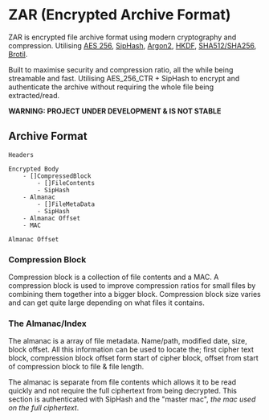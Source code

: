 # ZAR (Encrypted Archive Format)

ZAR is encrypted file archive format using modern cryptography and compression.
Utilising [AES 256](https://en.wikipedia.org/wiki/Advanced_Encryption_Standard), [SipHash](https://en.wikipedia.org/wiki/SipHash), [Argon2](https://en.wikipedia.org/wiki/Argon2), [HKDF](https://en.wikipedia.org/wiki/HKDF), [SHA512/SHA256](https://en.wikipedia.org/wiki/SHA-2), [Brotil](https://en.wikipedia.org/wiki/Brotli).

Built to maximise security and compression ratio, all the while being streamable and fast. Utilising AES_256_CTR + SipHash to encrypt and authenticate the archive without requiring the whole file being extracted/read.

**WARNING: PROJECT UNDER DEVELOPMENT & IS NOT STABLE**

## Archive Format

```
Headers
```

```
Encrypted Body
    - []CompressedBlock
        - []FileContents
        - SipHash
    - Almanac
        - []FileMetaData
        - SipHash
    - Almanac Offset
    - MAC
```

```
Almanac Offset
```

### Compression Block

Compression block is a collection of file contents and a MAC. A compression block is used to improve compression ratios for small files by combining them together into a bigger block. Compression block size varies and can get quite large depending on what files it contains.

### The Almanac/Index

The almanac is a array of file metadata. Name/path, modified date, size, block offset.
All this information can be used to locate the; first cipher text block, compression block offset form start of cipher block, offset from start of compression block to file & file length.

The almanac is separate from file contents which allows it to be read quickly and not require the full ciphertext from being decrypted. This section is authenticated with SipHash and the "master mac", _the mac used on the full ciphertext_.
